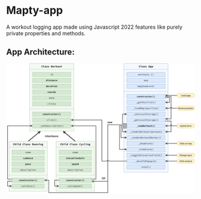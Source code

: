 # Mapty-app
A workout logging app made using Javascript 2022 features like purely private properties and methods. 

## App Architecture:
![ScreenShot](Mapty-architecture-final.png)
